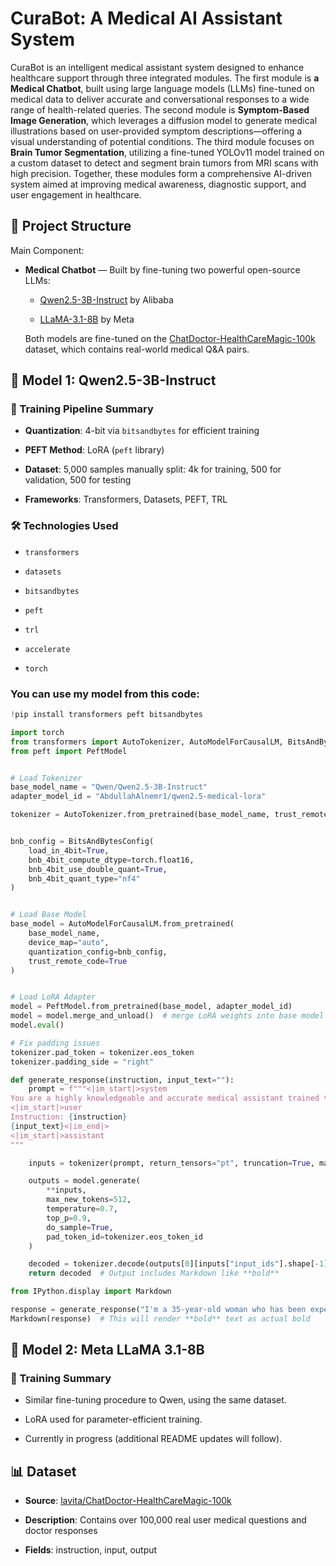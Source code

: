 # CuraBot: A Medical AI Assistant System

CuraBot is an intelligent medical assistant system designed to enhance healthcare support through three integrated modules. The first module is **a Medical Chatbot**, built using large language models (LLMs) fine-tuned on medical data to deliver accurate and conversational responses to a wide range of health-related queries. The second module is **Symptom-Based Image Generation**, which leverages a diffusion model to generate medical illustrations based on user-provided symptom descriptions—offering a visual understanding of potential conditions. The third module focuses on **Brain Tumor Segmentation**, utilizing a fine-tuned YOLOv11 model trained on a custom dataset to detect and segment brain tumors from MRI scans with high precision. Together, these modules form a comprehensive AI-driven system aimed at improving medical awareness, diagnostic support, and user engagement in healthcare.


## 📌 Project Structure

Main Component:

- **Medical Chatbot** — Built by fine-tuning two powerful open-source LLMs:

  - [Qwen2.5-3B-Instruct](https://huggingface.co/Qwen/Qwen2.5-3B-Instruct) by Alibaba
  
  - [LLaMA-3.1-8B](https://huggingface.co/meta-llama/Llama-3.1-8B) by Meta
  
  Both models are fine-tuned on the [ChatDoctor-HealthCareMagic-100k](https://huggingface.co/datasets/lavita/ChatDoctor-HealthCareMagic-100k) dataset, which contains real-world medical Q&A pairs.

## 🧠 Model 1: Qwen2.5-3B-Instruct

### 🔧 Training Pipeline Summary

- **Quantization**: 4-bit via `bitsandbytes` for efficient training

- **PEFT Method**: LoRA (`peft` library)

- **Dataset**: 5,000 samples manually split: 4k for training, 500 for validation, 500 for testing

- **Frameworks**: Transformers, Datasets, PEFT, TRL

### 🛠️ Technologies Used

- `transformers`

- `datasets`

- `bitsandbytes`

- `peft`

- `trl`

- `accelerate`

- `torch`


### You can use my model from this code:

```python
!pip install transformers peft bitsandbytes
```

```python
import torch
from transformers import AutoTokenizer, AutoModelForCausalLM, BitsAndBytesConfig
from peft import PeftModel


# Load Tokenizer
base_model_name = "Qwen/Qwen2.5-3B-Instruct"
adapter_model_id = "AbdullahAlnemr1/qwen2.5-medical-lora"

tokenizer = AutoTokenizer.from_pretrained(base_model_name, trust_remote_code=True)


bnb_config = BitsAndBytesConfig(
    load_in_4bit=True,
    bnb_4bit_compute_dtype=torch.float16,
    bnb_4bit_use_double_quant=True,
    bnb_4bit_quant_type="nf4"
)


# Load Base Model
base_model = AutoModelForCausalLM.from_pretrained(
    base_model_name,
    device_map="auto",
    quantization_config=bnb_config,
    trust_remote_code=True
)


# Load LoRA Adapter
model = PeftModel.from_pretrained(base_model, adapter_model_id)
model = model.merge_and_unload()  # merge LoRA weights into base model
model.eval()

# Fix padding issues
tokenizer.pad_token = tokenizer.eos_token
tokenizer.padding_side = "right"
```

```python
def generate_response(instruction, input_text=""):
    prompt = f"""<|im_start|>system
You are a highly knowledgeable and accurate medical assistant trained to provide evidence-based medical advice. Answer clearly and concisely using medical best practices. If the question is unclear or potentially harmful to answer, respond with a disclaimer.<|im_end|>
<|im_start|>user
Instruction: {instruction}
{input_text}<|im_end|>
<|im_start|>assistant
"""

    inputs = tokenizer(prompt, return_tensors="pt", truncation=True, max_length=512).to(model.device)

    outputs = model.generate(
        **inputs,
        max_new_tokens=512,
        temperature=0.7,
        top_p=0.9,
        do_sample=True,
        pad_token_id=tokenizer.eos_token_id
    )

    decoded = tokenizer.decode(outputs[0][inputs["input_ids"].shape[-1]:], skip_special_tokens=True)
    return decoded  # Output includes Markdown like **bold**
```

```python
from IPython.display import Markdown

response = generate_response("I'm a 35-year-old woman who has been experiencing persistent abdominal bloating, changes in bowel habits (alternating between constipation and diarrhea), and occasional lower abdominal pain for the past 3 months. I’ve also noticed that I feel more tired than usual and have lost a bit of weight without trying. I don’t have any significant medical history, and these symptoms have gradually worsened over time. Could this be something serious like colon cancer, or is it more likely to be something benign like IBS? What should I do next?")
Markdown(response)  # This will render **bold** text as actual bold
```



## 🧠 Model 2: Meta LLaMA 3.1-8B

### 🔧 Training Summary

- Similar fine-tuning procedure to Qwen, using the same dataset.

- LoRA used for parameter-efficient training.

- Currently in progress (additional README updates will follow).

## 📊 Dataset

- **Source**: [lavita/ChatDoctor-HealthCareMagic-100k](https://huggingface.co/datasets/lavita/ChatDoctor-HealthCareMagic-100k)

- **Description**: Contains over 100,000 real user medical questions and doctor responses

- **Fields**: instruction, input, output



